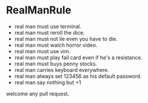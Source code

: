 # RealManRule
- real man must use terminal.
- real man must reroll the dice.
- real man must not lie even you have to die.
- real man must watch horror video.
- real man must use vim.
- real man must play fail card even if he's a resistance.
- real man must buys penny stocks.
- real man carries keyboard everywhere.
- real man always set 123456 as his default password.
- real man say nothing but +1

welcome any pull request.
